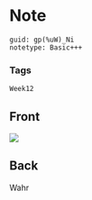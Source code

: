 # Note
```
guid: gp(%uW)_Ni
notetype: Basic+++
```

### Tags
```
Week12
```

## Front
<img src="paste-87b1c9bba269ca60da5f8c90ae5bd7ed81293d1e.jpg">

## Back
Wahr
